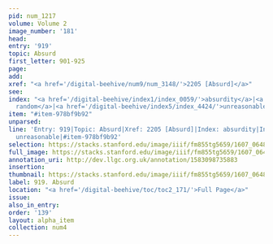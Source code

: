```yaml
---
pid: num_1217
volume: Volume 2
image_number: '181'
head:
entry: '919'
topic: Absurd
first_letter: 901-925
page:
add:
xref: "<a href='/digital-beehive/num9/num_3148/'>2205 [Absurd]</a>"
see:
index: "<a href='/digital-beehive/index1/index_0059/'>absurdity</a>|<a href='/digital-beehive/index1/index_0252/'>at
  random</a>|<a href='/digital-beehive/index5/index_4424/'>unreasonable</a>"
item: "#item-978bf9b92"
unparsed:
line: 'Entry: 919|Topic: Absurd|Xref: 2205 [Absurd]|Index: absurdity|Index: at random|Index:
  unreasonable|#item-978bf9b92'
selection: https://stacks.stanford.edu/image/iiif/fm855tg5659/1607_0648/409,3389,2864,888/full/0/default.jpg
full_image: https://stacks.stanford.edu/image/iiif/fm855tg5659/1607_0648/full/full/0/default.jpg
annotation_uri: http://dev.llgc.org.uk/annotation/1583098735883
insertion:
thumbnail: https://stacks.stanford.edu/image/iiif/fm855tg5659/1607_0648/409,3389,600,180/250,/0/default.jpg
label: 919. Absurd
location: "<a href='/digital-beehive/toc/toc2_171/'>Full Page</a>"
issue:
also_in_entry:
order: '139'
layout: alpha_item
collection: num4
---
```

